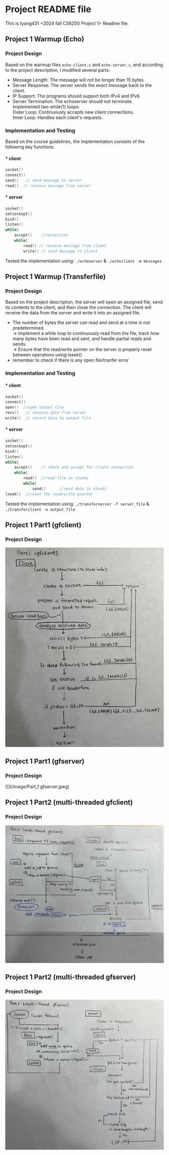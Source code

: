 # Project README file

This is tyang431 <2024 fall CS6200 Project 1> Readme file.  

## Project 1 Warmup (Echo)
### Project Design  
Based on the warmup files ```echo-client.c``` and ```echo-server.c```, and according to the project description, I modified several parts: 
  
* Message Length: The message will not be longer than 15 bytes.  
* Server Response: The server sends the exact message back to the client.  
* IP Support: The programs should support both IPv4 and IPv6.  
* Server Termination: The echoserver should not terminate.  
	Implemented two while(1) loops:  
	Outer Loop: Continuously accepts new client connections.  
	Inner Loop: Handles each client's requests.  
 
### Implementation and Testing
Based on the course guidelines, the implementation consists of the following key functions:   

#### * client
```c
socket() 
connect() 
send()   // send message to server
read()  // receive message from server  
```
#### * server
```c
socket()  
setsockopt()  
bind()   
listen()  
while{  
	accept() 	//connection  
	while{  
		read() // receive message from client  
		write() // send message to client
```
Tested the implementation using: ```./echoserver``` & ```./echoclient -m messages```


## Project 1 Warmup (Transferfile)
### Project Design  
Based on the project description, the server will open an assigned file, send its contents to the client, and then close the connection. The client will receive the data from the server and write it into an assigned file.  
  
* The number of bytes the server can read and send at a time is not predetermined.  
	-> Implement a while loop to continuously read from the file, track how many bytes have been read and sent, and handle partial reads and sends.  
  	-> Ensure that the read/write pointer on the server is properly reset between operations using lseek()  
* remember to check if there is any open file/tranfer error
 
### Implementation and Testing
#### * client
```c
socket() 
connect()  
open()  //open output file  
recv()   // receive data from server 
write()  // record data to output file  
```
#### * server
```c
socket()  
setsockopt()  
bind()   
listen()  
while{  
	accept() 	// check and accept for client connection  
	while{  
		read()  //read file in chunks
		while{
			send()		//send data in chunks
lseek()	 //reset the read/write pointer
```
Tested the implementation using: ```./transferserver -f server_file``` & ```./transferclient -o output_file```

## Project 1 Part1 (gfclient)
### Project Design 
![](/image/Part1_client.jpeg)  


## Project 1 Part1 (gfserver)
### Project Design 
![](/image/Part_1 gfserver.jpeg)


## Project 1 Part2 (multi-threaded gfclient)
### Project Design 
![](/image/Part2_gfclient.jpeg)


## Project 1 Part2 (multi-threaded gfserver)
### Project Design 
![](/image/Part2_gfserver.jpeg)
